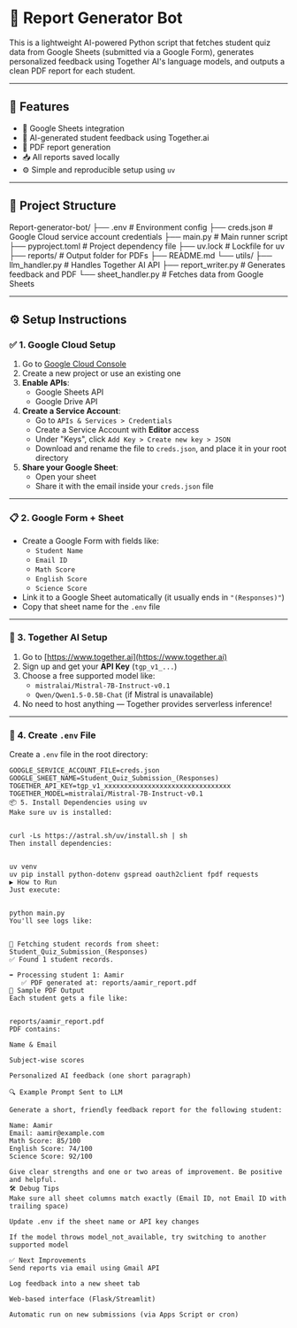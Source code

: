 # 🧠 Report Generator Bot

This is a lightweight AI-powered Python script that fetches student quiz data from Google Sheets (submitted via a Google Form), generates personalized feedback using Together AI's language models, and outputs a clean PDF report for each student.

---

## 🚀 Features

- 🔗 Google Sheets integration
- 🤖 AI-generated student feedback using Together.ai
- 📄 PDF report generation
- 📥 All reports saved locally
- ⚙️ Simple and reproducible setup using `uv`

---

## 📁 Project Structure

Report-generator-bot/
├── .env # Environment config
├── creds.json # Google Cloud service account credentials
├── main.py # Main runner script
├── pyproject.toml # Project dependency file
├── uv.lock # Lockfile for uv
├── reports/ # Output folder for PDFs
├── README.md
└── utils/
├── llm_handler.py # Handles Together AI API
├── report_writer.py # Generates feedback and PDF
└── sheet_handler.py # Fetches data from Google Sheets


---

## ⚙️ Setup Instructions

### ✅ 1. Google Cloud Setup

1. Go to [Google Cloud Console](https://console.cloud.google.com/)
2. Create a new project or use an existing one
3. **Enable APIs**:
   - Google Sheets API
   - Google Drive API
4. **Create a Service Account**:
   - Go to `APIs & Services > Credentials`
   - Create a Service Account with **Editor** access
   - Under "Keys", click `Add Key > Create new key > JSON`
   - Download and rename the file to `creds.json`, and place it in your root directory
5. **Share your Google Sheet**:
   - Open your sheet
   - Share it with the email inside your `creds.json` file

---

### 📋 2. Google Form + Sheet

- Create a Google Form with fields like:
  - `Student Name`
  - `Email ID`
  - `Math Score`
  - `English Score`
  - `Science Score`
- Link it to a Google Sheet automatically (it usually ends in `"(Responses)"`)
- Copy that sheet name for the `.env` file

---

### 🤖 3. Together AI Setup

1. Go to [https://www.together.ai](https://www.together.ai)
2. Sign up and get your **API Key** (`tgp_v1_...`)
3. Choose a free supported model like:
   - `mistralai/Mistral-7B-Instruct-v0.1`
   - `Qwen/Qwen1.5-0.5B-Chat` (if Mistral is unavailable)
4. No need to host anything — Together provides serverless inference!

---

### 📄 4. Create `.env` File

Create a `.env` file in the root directory:

```env
GOOGLE_SERVICE_ACCOUNT_FILE=creds.json
GOOGLE_SHEET_NAME=Student_Quiz_Submission_(Responses)
TOGETHER_API_KEY=tgp_v1_xxxxxxxxxxxxxxxxxxxxxxxxxxxxxxxx
TOGETHER_MODEL=mistralai/Mistral-7B-Instruct-v0.1
📦 5. Install Dependencies using uv
Make sure uv is installed:


curl -Ls https://astral.sh/uv/install.sh | sh
Then install dependencies:


uv venv
uv pip install python-dotenv gspread oauth2client fpdf requests
▶️ How to Run
Just execute:


python main.py
You'll see logs like:


📄 Fetching student records from sheet: Student_Quiz_Submission_(Responses)
✅ Found 1 student records.

➡️ Processing student 1: Aamir
   ✅ PDF generated at: reports/aamir_report.pdf
📂 Sample PDF Output
Each student gets a file like:


reports/aamir_report.pdf
PDF contains:

Name & Email

Subject-wise scores

Personalized AI feedback (one short paragraph)

🔍 Example Prompt Sent to LLM

Generate a short, friendly feedback report for the following student:

Name: Aamir
Email: aamir@example.com
Math Score: 85/100
English Score: 74/100
Science Score: 92/100

Give clear strengths and one or two areas of improvement. Be positive and helpful.
🛠️ Debug Tips
Make sure all sheet columns match exactly (Email ID, not Email ID with trailing space)

Update .env if the sheet name or API key changes

If the model throws model_not_available, try switching to another supported model

✅ Next Improvements
Send reports via email using Gmail API

Log feedback into a new sheet tab

Web-based interface (Flask/Streamlit)

Automatic run on new submissions (via Apps Script or cron)











